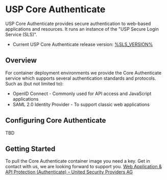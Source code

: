 # USP Core Authenticate

USP Core Authenticate provides secure authentication to web-based applications and resources. It runs 
an instance of the "USP Secure Login Service (SLS)".

* Current USP Core Authenticate release version: [%SLS_VERSION%](sls-CHANGELOG/)

## Overview

For container deployment environments we provide the Core Authenticate service which supports several authentication
standards and protocols. Such as (but not limited to):

* OpenID Connect - Commonly used for API access and JavaScript applications
* SAML 2.0 Identity Provider - To support classic web applications

## Configuring Core Authenticate

TBD

## Getting Started

To pull the Core Authenticate container image you need a key. Get in contact with us, we are looking forward to support you.
[Web Application &#038; API Protection (Authenticate) &#8211; United Security Providers AG](https://www.united-security-providers.ch/technology/application-security/web-application-api-protection-waap/#more)